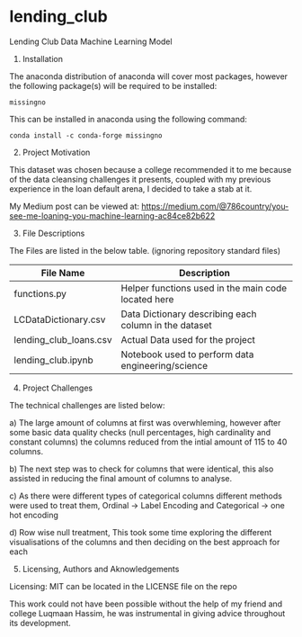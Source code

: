 # lending_club
 Lending Club Data Machine Learning Model

1. Installation 

The anaconda distribution of anaconda will cover most packages, however the following package(s) will be required to be installed: 

`missingno`

This can be installed in anaconda using the following command: 

`conda install -c conda-forge missingno`

2. Project Motivation 

This dataset was chosen because a college recommended it to me because of the data cleansing challenges it presents, coupled with my previous experience in the loan default arena, I decided to take a stab at it. 

My Medium post can be viewed at: 
https://medium.com/@786country/you-see-me-loaning-you-machine-learning-ac84ce82b622

3. File Descriptions 

The Files are listed in the below table. (ignoring repository standard files)

| File Name              | Description                                           |
|------------------------|-------------------------------------------------------|
| functions.py           | Helper functions used in the main code located here   |
| LCDataDictionary.csv   | Data Dictionary describing each column in the dataset |
| lending_club_loans.csv | Actual Data used for the project                      |
| lending_club.ipynb     | Notebook used to perform data engineering/science     |

4. Project Challenges 

The technical challenges are listed below: 

a) The large amount of columns at first was overwhleming, however after some basic data quality checks (null percentages, high cardinality and constant columns) the columns reduced from the intial amount of 115 to 40 columns. 

b) The next step was to check for columns that were identical, this also assisted in reducing the final amount of columns to analyse.

c) As there were different types of categorical columns different methods were used to treat them, Ordinal -> Label Encoding and Categorical -> one hot encoding 

d) Row wise null treatment, This took some time exploring the different visualisations of the columns and then deciding on the best approach for each 

5. Licensing, Authors and Aknowledgements 

Licensing: MIT can be located in the LICENSE file on the repo 

This work could not have been possible without the help of my friend and college Luqmaan Hassim, he was instrumental in giving advice throughout its development. 